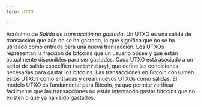 ```yaml
---
term: UTXO

---
```

Acrónimo de *Salida de transacción no gastada*. Un UTXO es una salida de transacción que aún no se ha gastado, lo que significa que no se ha utilizado como entrada para una nueva transacción. Los UTXOs representan la fracción de bitcoins que un usuario posee y que están actualmente disponibles para ser gastados. Cada UTXO está asociado a un script de salida específico (`scriptPubKey`), que define las condiciones necesarias para gastar los bitcoins. Las transacciones en Bitcoin consumen estos UTXOs como entradas y crean nuevos UTXOs como salidas. El modelo UTXO es fundamental para Bitcoin, ya que permite verificar fácilmente que las transacciones no están intentando gastar bitcoins que no existen o que ya han sido gastados.
